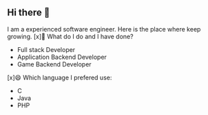 ## Hi there 👋
I am a experienced software engineer. Here is the place where keep growing.
[x]🌱 What do I do and I have done?
* Full stack Developer
* Application Backend Developer
* Game Backend Developer
 
[x]😄 Which language I prefered use:
* C
* Java
* PHP
<!--
**Rick-gogogo/Rick-gogogo** is a ✨ _special_ ✨ repository because its `README.md` (this file) appears on your GitHub profile.

Here are some ideas to get you started:

- 🔭 I’m currently working on ...
- 🌱 I’m currently learning ...
- 👯 I’m looking to collaborate on ...
- 🤔 I’m looking for help with ...
- 💬 Ask me about ...
- 📫 How to reach me: ...
- 😄 Pronouns: ...
- ⚡ Fun fact: ...
-->

